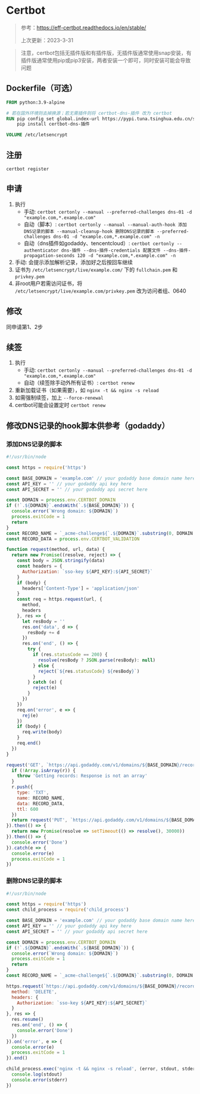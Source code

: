 # Certbot

> 参考：https://eff-certbot.readthedocs.io/en/stable/
>
> 上次更新：2023-3-31

> 注意，certbot包括无插件版和有插件版，无插件版通常使用snap安装，有插件版通常使用pip或pip3安装，两者安装一个即可，同时安装可能会导致问题

## Dockerfile（可选）

```Dockerfile
FROM python:3.9-alpine

# 若在国外环境则去掉换源；若无需插件则将 certbot-dns-插件 改为 certbot
RUN pip config set global.index-url https://pypi.tuna.tsinghua.edu.cn/simple && \
    pip install certbot-dns-插件

VOLUME /etc/letsencrypt
```

## 注册

`certbot register`

## 申请

1. 执行
    - 手动: `certbot certonly --manual --preferred-challenges dns-01 -d "example.com,*.example.com"`
    - 自动（脚本）: `certbot certonly --manual --manual-auth-hook 添加DNS记录的脚本 --manual-cleanup-hook 删除DNS记录的脚本 --preferred-challenges dns-01 -d "example.com,*.example.com" -n`
    - 自动（dns插件如godaddy、tencentcloud）: `certbot certonly --authenticator dns-插件 --dns-插件-credentials 配置文件 --dns-插件-propagation-seconds 120 -d "example.com,*.example.com" -n`
2. 手动: 会提示添加解析记录，添加好之后按回车继续
4. 证书为 `/etc/letsencrypt/live/example.com/` 下的 `fullchain.pem` 和 `privkey.pem`
3. 非root用户若需访问证书，将 `/etc/letsencrypt/live/example.com/privkey.pem` 改为访问者组、0640

## 修改

同申请第1、2步

## 续签

1. 执行
    - 手动: `certbot certonly --manual --preferred-challenges dns-01 -d "example.com,*.example.com"`
    - 自动（续签除手动外所有证书）: `certbot renew`
2. 重新加载证书（如果需要），如 `nginx -t && nginx -s reload`
3. 如需强制续签，加上 `--force-renewal`
4. certbot可能会设置定时 `certbot renew`

## 修改DNS记录的hook脚本供参考（godaddy）

### 添加DNS记录的脚本

```javascript
#!/usr/bin/node

const https = require('https')

const BASE_DOMAIN = 'example.com' // your godaddy base domain name here
const API_KEY = '' // your godaddy api key here
const API_SECRET = '' // your godaddy api secret here

const DOMAIN = process.env.CERTBOT_DOMAIN
if (!`.${DOMAIN}`.endsWith(`.${BASE_DOMAIN}`)) {
  console.error(`Wrong domain: ${DOMAIN}`)
  process.exitCode = 1
  return
}
const RECORD_NAME = `_acme-challenge${`.${DOMAIN}`.substring(0, DOMAIN.length - BASE_DOMAIN.length)}`
const RECORD_DATA = process.env.CERTBOT_VALIDATION

function request(method, url, data) {
  return new Promise((resolve, reject) => {
    const body = JSON.stringify(data)
    const headers = {
      Authorization: `sso-key ${API_KEY}:${API_SECRET}`
    }
    if (body) {
      headers['Content-Type'] = 'application/json'
    }
    const req = https.request(url, {
      method,
      headers
    }, res => {
      let resBody = ''
      res.on('data', d => {
        resBody += d
      })
      res.on('end', () => {
        try {
          if (res.statusCode == 200) {
            resolve(resBody ? JSON.parse(resBody): null)
          } else {
            reject(`${res.statusCode} ${resBody}`)
          }
        } catch (e) {
          reject(e)
        }
      })
    })
    req.on('error', e => {
      rej(e)
    })
    if (body) {
      req.write(body)
    }
    req.end()
  })
}

request('GET', `https://api.godaddy.com/v1/domains/${BASE_DOMAIN}/records/TXT/${RECORD_NAME}`).then(r => {
  if (!Array.isArray(r)) {
    throw 'Getting records: Response is not an array'
  }
  r.push({
    type: 'TXT',
    name: RECORD_NAME,
    data: RECORD_DATA,
    ttl: 600
  })
  return request('PUT', `https://api.godaddy.com/v1/domains/${BASE_DOMAIN}/records/TXT/${RECORD_NAME}`, r)
}).then(() => {
  return new Promise(resolve => setTimeout(() => resolve(), 30000))
}).then(() => {
  console.error('Done')
}).catch(e => {
  console.error(e)
  process.exitCode = 1
})
```

### 删除DNS记录的脚本

```javascript
#!/usr/bin/node

const https = require('https')
const child_process = require('child_process')

const BASE_DOMAIN = 'example.com' // your godaddy base domain name here
const API_KEY = '' // your godaddy api key here
const API_SECRET = '' // your godaddy api secret here

const DOMAIN = process.env.CERTBOT_DOMAIN
if (!`.${DOMAIN}`.endsWith(`.${BASE_DOMAIN}`)) {
  console.error(`Wrong domain: ${DOMAIN}`)
  process.exitCode = 1
  return
}
const RECORD_NAME = `_acme-challenge${`.${DOMAIN}`.substring(0, DOMAIN.length - BASE_DOMAIN.length)}`

https.request(`https://api.godaddy.com/v1/domains/${BASE_DOMAIN}/records/TXT/${RECORD_NAME}`, {
  method: 'DELETE',
  headers: {
    Authorization: `sso-key ${API_KEY}:${API_SECRET}`
  }
}, res => {
  res.resume()
  res.on('end', () => {
    console.error('Done')
  })
}).on('error', e => {
  console.error(e)
  process.exitCode = 1
}).end()

child_process.exec('nginx -t && nginx -s reload', (error, stdout, stderr) => {
  console.log(stdout)
  console.error(stderr)
})
```

